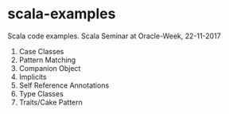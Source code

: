 # scala-examples
Scala code examples. Scala Seminar at Oracle-Week, 22-11-2017

1. Case Classes
2. Pattern Matching
3. Companion Object
4. Implicits
5. Self Reference Annotations
6. Type Classes
7. Traits/Cake Pattern
